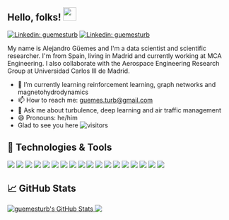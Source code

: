 ## Hello, folks! <img src="https://raw.githubusercontent.com/MartinHeinz/MartinHeinz/master/wave.gif" width="30px">
[![Linkedin: guemesturb](https://img.shields.io/badge/-LinkedIn-blue?style=flat-square&logo=Linkedin&logoColor=white&link=https://www.linkedin.com/in/alejandroguemes/)](https://www.linkedin.com/in/alejandroguemes/)
[![Linkedin: guemesturb](https://img.shields.io/badge/-GoogleScholar-blue?style=flat-square&logo=GoogleScholar&logoColor=white&link=https://scholar.google.com/citations?user=6RRM4IEAAAAJ&hl=es&authuser=1&oi=ao)](https://scholar.google.com/citations?user=6RRM4IEAAAAJ&hl=es&authuser=1&oi=ao)

My name is Alejandro Güemes and I'm a data scientist and scientific researcher. I'm from Spain, living in Madrid and currently working at MCA Engineering. I also collaborate with the Aerospace Engineering Research Group at Universidad Carlos III de Madrid.

- 🌱 I’m currently learning reinforcement learning, graph networks and magnetohydrodynamics
- 📫 How to reach me: guemes.turb@gmail.com
- 💬 Ask me about turbulence, deep learning and air traffic management
- 😄 Pronouns: he/him
- Glad to see you here ![visitors](https://visitor-badge.glitch.me/badge?page_id=guemesturb.visitor-badge)

## 🔧 Technologies & Tools
![](https://img.shields.io/badge/OS-Linux-informational?style=flat&logo=linux&color=2bbc8a)
![](https://img.shields.io/badge/OS-macOS-informational?style=flat&logo=macOS&color=2bbc8a)
![](https://img.shields.io/badge/OS-Windows-informational?style=flat&logo=Windows&color=2bbc8a)
![](https://img.shields.io/badge/Code-Python-informational?style=flat&logo=python&color=2bbc8a)
![](https://img.shields.io/badge/Code-TensorFlow-informational?style=flat&logo=TensorFlow&color=2bbc8a)
![](https://img.shields.io/badge/Code-Scikit-informational?style=flat&logo=Scikit-Learn&color=2bbc8a)
![](https://img.shields.io/badge/Code-Spark-informational?style=flat&logo=ApacheSpark&color=2bbc8a)
![](https://img.shields.io/badge/Code-Bash-informational?style=flat&logo=gnu-bash&color=2bbc8a)
![](https://img.shields.io/badge/Code-C++-informational?style=flat&logo=c%2b%2b&color=2bbc8a)
![](https://img.shields.io/badge/Tools-PostgreSQL-informational?style=flat&logo=postgresql&color=2bbc8a)
![](https://img.shields.io/badge/Tools-MongoDB-informational?style=flat&logo=mongodb&color=2bbc8a)
![](https://img.shields.io/badge/Tools-Hive-informational?style=flat&logo=ApacheHive&color=2bbc8a)
![](https://img.shields.io/badge/Tools-Hadoop-informational?style=flat&logo=ApacheHadoop&color=2bbc8a)
![](https://img.shields.io/badge/Tools-Git-informational?style=flat&logo=Git&color=2bbc8a)
![](https://img.shields.io/badge/Tools-Kafka-informational?style=flat&logo=ApacheKafka&color=2bbc8a)
![](https://img.shields.io/badge/Tools-Databricks-informational?style=flat&logo=Databricks&color=2bbc8a)
![](https://img.shields.io/badge/Tools-Jira-informational?style=flat&logo=JiraSoftware&color=2bbc8a)
![](https://img.shields.io/badge/Cloud-Azure-informational?style=flat&logo=MicrosoftAzure&color=2bbc8a)

## &#x1f4c8; GitHub Stats

<a href="https://github.com/guemesturb/guemesturb">
  <img align="top" src="https://github-readme-stats.vercel.app/api?username=guemesturb&show_icons=true&line_height=33&count_private=true&title_color=000000&text_color=2bbc8a&include_all_commits=true&icon_color=2bbc8a&bg_color=ffffff" alt="guemesturb's GitHub Stats" />
</a>
<a href="https://github.com/guemesturb/guemesturb">
  <img align="top" src="https://github-readme-stats.vercel.app/api/top-langs/?username=guemesturb&title_color=000000&text_color=2bbc8a&icon_color=2bbc8a&bg_color=ffffff&langs_count=5&line_height=33" />
</a>



